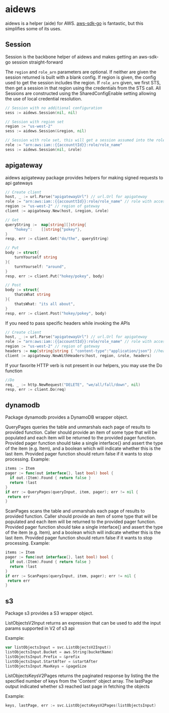 aidews
======

aidews is a helper (aide) for AWS. [aws-sdk-go](https://github.com/aws/aws-sdk-go) is fantastic, but this simplifies some of its uses.

## Session
Session is the backbone helper of aidews and makes getting an aws-sdk-go session straight-forward

The `region` and `role_arn` parameters are optional. If neither are given the
session returned is built with a blank config. If region is given, the config
used to get the session includes the region. If `role_arn` given, we first STS,
then get a session in that region using the credentials from the STS call.
All Sessions are constructed using the SharedConfigEnable setting allowing
the use of local credential resolution.


``` go
// Session with no additional configuration
sess := aidews.Session(nil, nil)
```

``` go
// Session with region set
region := "us-west-2"
sess := aidews.Session(&region, nil)
```


``` go
// Session with role set, this will get a session assumed into the role passed in
role := "arn:aws:iam::{{accounttId}}:role/role_name"
sess := aidews.Session(nil, &role)
```

## apigateway
aidews apigateway package provides helpers for making signed requests to api gateways

``` go
// Create client
host, _ := url.Parse("apigatewayUrl") // url.Url for apigateway
role := "arn:aws:iam::{{accounttId}}:role/role_name" // role with access to execute api
region := "us-west-2" // region of gateway
client := apigateway.New(host, &region, &role)

// Get
queryString :=  map[string][]string{
	"hokey":    []string{"pokey"},
}
resp, err := client.Get("do/the", queryString)

// Put
body := struct{
    turnYourself string
}{
    turnYourself: "around",
}
resp, err := client.Put("hokey/pokey", body)

// Post
body := struct{
    thatsWhat string
}{
    thatsWhat: "its all about",
}
resp, err := client.Post("hokey/pokey", body)
```

If you need to pass specific headers while invoking the APIs

``` go
// Create client
host, _ := url.Parse("apigatewayUrl") // url.Url for apigateway
role := "arn:aws:iam::{{accounttId}}:role/role_name" // role with access to execute api
region := "us-west-2" // region of gateway
headers := map[string]string { "content-type":"application/json"} //headers to be passed
client := apigateway.NewWithHeaders(host, region, &role, headers)
```

If your favorite HTTP verb is not present in our helpers, you may use the Do function

``` go
//Do
req, _ := http.NewRequest("DELETE", "we/all/fall/down", nil)
resp, err := client.Do(req)
```

## dynamodb

Package dynamodb provides a DynamoDB wrapper object.

QueryPages queries the table and unmarshals each page of results to provided function.
Caller should provide an item of some type that will be populated and each item will be
returned to the provided pager function.
Provided pager function should take a single interface{} and assert the type of the item (e.g. Item),
and a boolean which will indicate whether this is the last item.
Provided pager function should return false if it wants to stop processing.
Example:

```go
items := Item
pager := func(out interface{}, last bool) bool {
  if out.(Item).Found { return false }
  return !last
}
if err := QueryPages(queryInput, item, pager); err != nil {
 return err
}
```

ScanPages scans the table and unmarshals each page of results to provided function.
Caller should provide an item of some type that will be populated and each item will be
returned to the provided pager function.
Provided pager function should take a single interface{} and assert the type of the item (e.g. Item),
and a boolean which will indicate whether this is the last item.
Provided pager function should return false if it wants to stop processing.
Example:

```go
items := Item
pager := func(out interface{}, last bool) bool {
  if out.(Item).Found { return false }
  return !last
}
if err := ScanPages(queryInput, item, pager); err != nil {
 return err
}
```

## s3

Package s3 provides a S3 wrapper object.

ListObjectsV2Input returns an expression that can be used to add the input params supported in V2 of s3 api

Example:

```go
var listObjectsInput = svc.ListObjectsV2Input()
listObjectsInput.Bucket = aws.String(bucketName)
listObjectsInput.Prefix = &prefix
listObjectsInput.StartAfter = &startAfter
listObjectsInput.MaxKeys = &pageSize
```

ListObjectsKeysV2Pages returns the paginated response by listing the the specified number of keys from the 'Content' object array. The lastPage output indicated whether s3 reached last page in fetching the objects

Example:

```go
keys, lastPage, err := svc.ListObjectsKeysV2Pages(listObjectsInput)
```